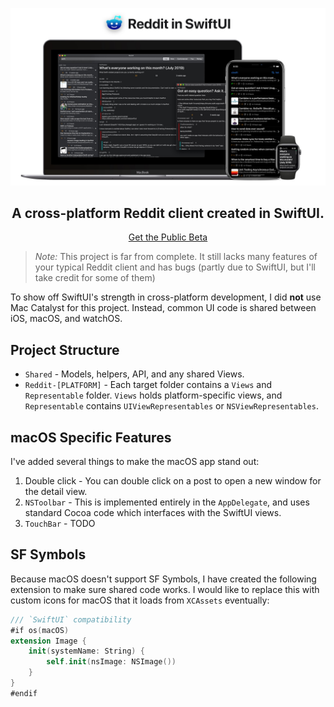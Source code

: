 <p align="center"><img src="Resources/banner.jpeg" /></p>
<h2 align="center">A cross-platform Reddit client created in SwiftUI.</h2>
<p align="center"><a href="https://testflight.apple.com/join/oiQDuLT7">Get the Public Beta</a></p>

> *Note:* This project is far from complete. It still lacks many features of your typical Reddit client and has bugs (partly due to SwiftUI, but I'll take credit for some of them)

To show off SwiftUI's strength in cross-platform development, I did **not** use Mac Catalyst for this project. Instead, common UI code is shared between iOS, macOS, and watchOS.


## Project Structure
* `Shared` - Models, helpers, API, and any shared Views.
* `Reddit-[PLATFORM]` - Each target folder contains a `Views` and `Representable` folder. `Views` holds platform-specific views, and `Representable` contains `UIViewRepresentables` or `NSViewRepresentables`.

## macOS Specific Features
I've added several things to make the macOS app stand out:
1. Double click - You can double click on a post to open a new window for the detail view.
2. `NSToolbar` - This is implemented entirely in the `AppDelegate`, and uses standard Cocoa code which interfaces with the SwiftUI views.
3. `TouchBar` - TODO

## SF Symbols
Because macOS doesn't support SF Symbols, I have created the following extension to make sure shared code works. I would like to replace this with custom icons for macOS that it loads from `XCAssets` eventually:
```swift
/// `SwiftUI` compatibility
#if os(macOS)
extension Image {
    init(systemName: String) {
        self.init(nsImage: NSImage())
    }
}
#endif
```
